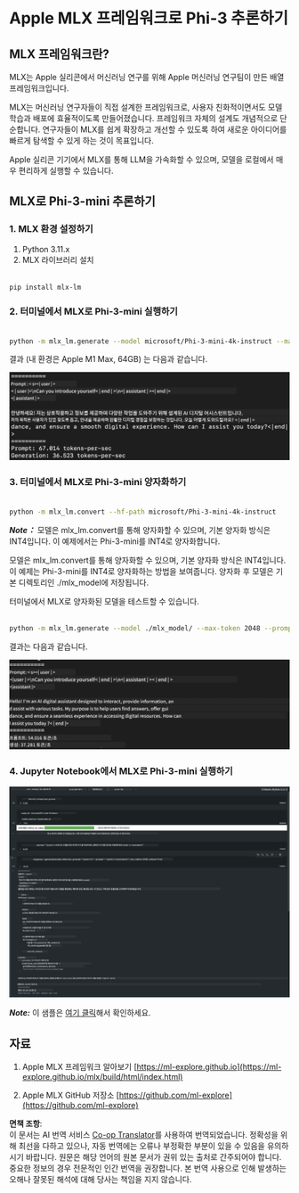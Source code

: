 <!--
CO_OP_TRANSLATOR_METADATA:
{
  "original_hash": "dcb656f3d206fc4968e236deec5d4384",
  "translation_date": "2025-07-17T10:04:55+00:00",
  "source_file": "md/03.FineTuning/03.Inference/MLX_Inference.md",
  "language_code": "ko"
}
-->
# **Apple MLX 프레임워크로 Phi-3 추론하기**

## **MLX 프레임워크란?**

MLX는 Apple 실리콘에서 머신러닝 연구를 위해 Apple 머신러닝 연구팀이 만든 배열 프레임워크입니다.

MLX는 머신러닝 연구자들이 직접 설계한 프레임워크로, 사용자 친화적이면서도 모델 학습과 배포에 효율적이도록 만들어졌습니다. 프레임워크 자체의 설계도 개념적으로 단순합니다. 연구자들이 MLX를 쉽게 확장하고 개선할 수 있도록 하여 새로운 아이디어를 빠르게 탐색할 수 있게 하는 것이 목표입니다.

Apple 실리콘 기기에서 MLX를 통해 LLM을 가속화할 수 있으며, 모델을 로컬에서 매우 편리하게 실행할 수 있습니다.

## **MLX로 Phi-3-mini 추론하기**

### **1. MLX 환경 설정하기**

1. Python 3.11.x
2. MLX 라이브러리 설치


```bash

pip install mlx-lm

```

### **2. 터미널에서 MLX로 Phi-3-mini 실행하기**


```bash

python -m mlx_lm.generate --model microsoft/Phi-3-mini-4k-instruct --max-token 2048 --prompt  "<|user|>\nCan you introduce yourself<|end|>\n<|assistant|>"

```

결과 (내 환경은 Apple M1 Max, 64GB) 는 다음과 같습니다.

![Terminal](../../../../../translated_images/01.5cf57df8f7407cf9281c0237f4e69c3728b8817253aad0835d14108b07c83c88.ko.png)

### **3. 터미널에서 MLX로 Phi-3-mini 양자화하기**


```bash

python -m mlx_lm.convert --hf-path microsoft/Phi-3-mini-4k-instruct

```

***Note：*** 모델은 mlx_lm.convert를 통해 양자화할 수 있으며, 기본 양자화 방식은 INT4입니다. 이 예제에서는 Phi-3-mini를 INT4로 양자화합니다.

모델은 mlx_lm.convert를 통해 양자화할 수 있으며, 기본 양자화 방식은 INT4입니다. 이 예제는 Phi-3-mini를 INT4로 양자화하는 방법을 보여줍니다. 양자화 후 모델은 기본 디렉토리인 ./mlx_model에 저장됩니다.

터미널에서 MLX로 양자화된 모델을 테스트할 수 있습니다.


```bash

python -m mlx_lm.generate --model ./mlx_model/ --max-token 2048 --prompt  "<|user|>\nCan you introduce yourself<|end|>\n<|assistant|>"

```

결과는 다음과 같습니다.

![INT4](../../../../../translated_images/02.7b188681a8eadbc111aba8d8006e4b3671788947a99a46329261e169dd2ec29f.ko.png)


### **4. Jupyter Notebook에서 MLX로 Phi-3-mini 실행하기**


![Notebook](../../../../../translated_images/03.b9705a3a5aaa89f9eb0ca04c1a4565dfe4a5e8cc68604227d2eab149fef1d3c7.ko.png)

***Note:*** 이 샘플은 [여기 클릭](../../../../../code/03.Inference/MLX/MLX_DEMO.ipynb)해서 확인하세요.


## **자료**

1. Apple MLX 프레임워크 알아보기 [https://ml-explore.github.io](https://ml-explore.github.io/mlx/build/html/index.html)

2. Apple MLX GitHub 저장소 [https://github.com/ml-explore](https://github.com/ml-explore)

**면책 조항**:  
이 문서는 AI 번역 서비스 [Co-op Translator](https://github.com/Azure/co-op-translator)를 사용하여 번역되었습니다. 정확성을 위해 최선을 다하고 있으나, 자동 번역에는 오류나 부정확한 부분이 있을 수 있음을 유의하시기 바랍니다. 원문은 해당 언어의 원본 문서가 권위 있는 출처로 간주되어야 합니다. 중요한 정보의 경우 전문적인 인간 번역을 권장합니다. 본 번역 사용으로 인해 발생하는 오해나 잘못된 해석에 대해 당사는 책임을 지지 않습니다.